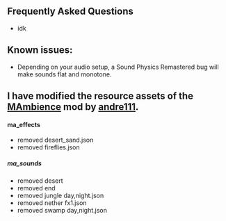## Frequently Asked Questions
- idk


## Known issues:
- Depending on your audio setup, a Sound Physics Remastered bug will make sounds flat and monotone.


## I have modified the resource assets of the [MAmbience](https://modrinth.com/mod/mambience) mod by [andre111](https://modrinth.com/user/andre111).
#### ma_effects
- removed desert_sand.json
- removed fireflies.json
##### ma_sounds
- removed desert
- removed end
- removed jungle day,night.json
- removed nether fx1.json
- removed swamp day,night.json
